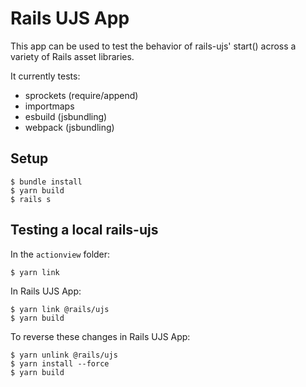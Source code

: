 # Rails UJS App

This app can be used to test the behavior of rails-ujs' start() across a variety
of Rails asset libraries.

It currently tests:
- sprockets (require/append)
- importmaps
- esbuild (jsbundling)
- webpack (jsbundling)

## Setup

```shell
$ bundle install
$ yarn build
$ rails s
```

## Testing a local rails-ujs

In the `actionview` folder:

```shell
$ yarn link
```

In Rails UJS App:

```shell
$ yarn link @rails/ujs
$ yarn build
```

To reverse these changes in Rails UJS App:

```shell
$ yarn unlink @rails/ujs
$ yarn install --force
$ yarn build
```
